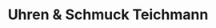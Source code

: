---
title: "Uhren & Schmuck Teichmann"
url: /poessneck/uhren-und-schmuck-teichmann/
shop: Schmuck
---